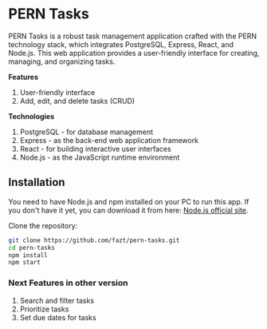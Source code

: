 # PERN Tasks

PERN Tasks is a robust task management application crafted with the PERN technology stack, which integrates PostgreSQL, Express, React, and Node.js. This web application provides a user-friendly interface for creating, managing, and organizing tasks.

**Features**
1. User-friendly interface
2. Add, edit, and delete tasks (CRUD)

**Technologies**
1. PostgreSQL - for database management
2. Express - as the back-end web application framework
3. React - for building interactive user interfaces
4. Node.js - as the JavaScript runtime environment

## Installation

You need to have Node.js and npm installed on your PC to run this app. If you don't have it yet, you can download it from here: [Node.js official site](https://nodejs.org/en/download/).

Clone the repository:

```bash
git clone https://github.com/fazt/pern-tasks.git
cd pern-tasks
npm install
npm start
```

### Next Features in other version

1. Search and filter tasks
1. Prioritize tasks
1. Set due dates for tasks
